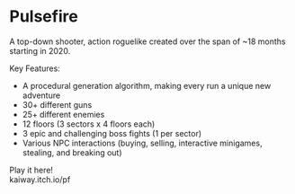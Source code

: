 # Pulsefire
A top-down shooter, action roguelike created over the span of ~18 months starting in 2020.

Key Features:
- A procedural generation algorithm, making every run a unique new adventure
- 30+ different guns
- 25+ different enemies
- 12 floors (3 sectors x 4 floors each)
- 3 epic and challenging boss fights (1 per sector)
- Various NPC interactions (buying, selling, interactive minigames, stealing, and breaking out)

Play it here!\
kaiway.itch.io/pf
